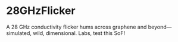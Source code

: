 # 28GHzFlicker
A 28 GHz conductivity flicker hums across graphene and beyond—simulated, wild, dimensional. Labs, test this SoF!
